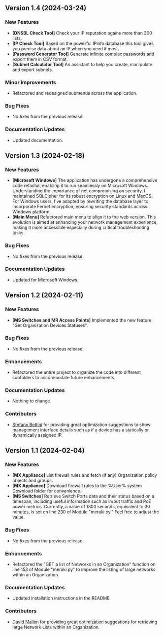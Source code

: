 ## Version 1.4 (2024-03-24)

### New Features
- **[DNSBL Check Tool]** Check your IP reputation agains more than 300 lists.
- **[IP Check Tool]** Based on the powerful IPinfo database this tool gives you precise data about an IP when you need it most.
- **[Password Generator Tool]** Generate infinite complex passwords and export them in CSV format.
- **[Subnet Calculator Tool]** An assistant to help you create, manipulate and export subnets.

### Minor improvements
- Refactored and redesigned submenus across the application.

### Bug Fixes
- No fixes from the previous release.

### Documentation Updates
- Updated documentation.



## Version 1.3 (2024-02-18)

### New Features
- **[Microsoft Windows]** The application has undergone a comprehensive code refactor, enabling it to run seamlessly on Microsoft Windows. Understanding the importance of not compromising on security, I maintained SQLCipher for its robust encryption on Linux and MacOS. For Windows users, I've adapted by rewriting the database layer to incorporate Fernet encryption, ensuring security standards across Windows platform.
- **[Main Menu]** Refactored main menu to align it to the web version. This evolution is aimed at enhancing your network management experience, making it more accessible especially during critical troubleshooting tasks.

### Bug Fixes
- No fixes from the previous release.

### Documentation Updates
- Updated for Microsoft Windows.



## Version 1.2 (2024-02-11)

### New Features
- **[MS Switches and MR Access Points]** Implemented the new feature "Get Organization Devices Statuses".

### Bug Fixes
- No fixes from the previous release.

### Enhancements
- Refactored the entire project to organize the code into different subfolders to accommodate future enhancements.

### Documentation Updates
- Nothing to change.

### Contributors
- [Stefano Bettini](https://www.linkedin.com/in/stefano-bettini-97904918a/) for providing great optimization suggestions to show management interface details such as if a device has a statically or dynamically assigned IP.




## Version 1.1 (2024-02-04)

### New Features
- **[MX Appliance]** List firewall rules and fetch (if any) Organization policy objects and groups.
- **[MX Appliance]** Download firewall rules to the %User% system Download folder for convenience.
- **[MS Switches]** Retrieve Switch Ports data and their status based on a timespan, including useful information such as in/out traffic and PoE power metrics. Currently, a value of 1800 seconds, equivalent to 30 minutes, is set on line 230 of Module "meraki.py." Feel free to adjust the value.

### Bug Fixes
- No fixes from the previous release.

### Enhancements
- Refactored the "GET a list of Networks in an Organization" function on line 153 of Module "meraki.py" to improve the listing of large networks within an Organization.

### Documentation Updates
- Updated installation instructions in the README.

### Contributors
- [David Mallen](https://www.linkedin.com/in/david-mallen-64a679a/) for providing great optimization suggestions for retrieving large Network Lists within an Organization.